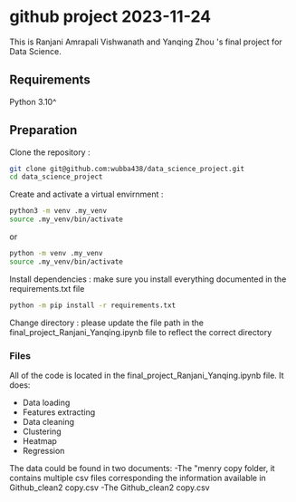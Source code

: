 # github project 2023-11-24
This is  Ranjani Amrapali Vishwanath and Yanqing Zhou 's final project for Data Science.

## Requirements

Python 3.10^

## Preparation
Clone the repository :

```bash
git clone git@github.com:wubba438/data_science_project.git
cd data_science_project
```

Create and activate a virtual envirnment :

```bash
python3 -m venv .my_venv
source .my_venv/bin/activate
```
or

```bash
python -m venv .my_venv
source .my_venv/bin/activate
```

Install dependencies :
make sure you install everything documented in the requirements.txt file

```bash
python -m pip install -r requirements.txt
```

Change directory :
please update the file path in the final_project_Ranjani_Yanqing.ipynb file to reflect the correct directory

### Files
All of the code is located in the final_project_Ranjani_Yanqing.ipynb file. It does:

- Data loading
- Features extracting
- Data cleaning
- Clustering
- Heatmap
- Regression

The data could be found in two documents:
-The "menry copy folder, it contains multiple csv files corresponding the information available in   Github_clean2 copy.csv
-The Github_clean2 copy.csv